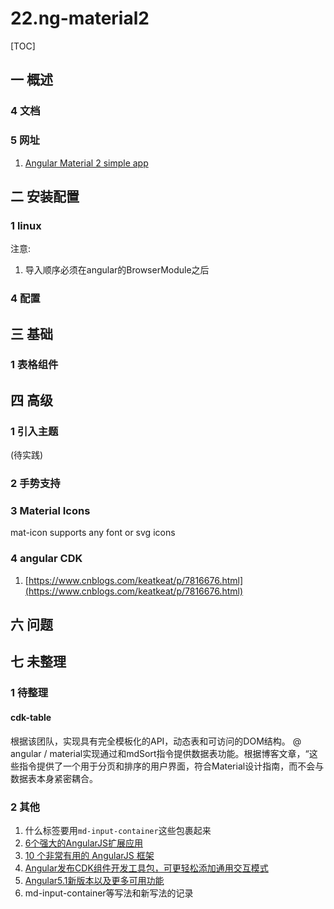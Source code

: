# 22.ng-material2
[TOC]

## 一 概述
### 4 文档
### 5 网址
1. [Angular Material 2 simple app](https://material2-app.firebaseapp.com/)
## 二 安装配置
### 1 linux
注意:
1. 导入顺序必须在angular的BrowserModule之后

### 4 配置
## 三 基础
### 1 表格组件

## 四 高级

### 1 引入主题
(待实践)

### 2 手势支持
### 3 Material Icons
mat-icon supports any font or svg icons
### 4 angular CDK
1. [https://www.cnblogs.com/keatkeat/p/7816676.html](https://www.cnblogs.com/keatkeat/p/7816676.html)

## 六 问题

## 七 未整理
### 1 待整理
#### cdk-table
根据该团队，<cdk-table>实现具有完全模板化的API，动态表和可访问的DOM结构。 @ angular / material实现通过<md-paginator>和mdSort指令提供数据表功能。根据博客文章，“这些指令提供了一个用于分页和排序的用户界面，符合Material设计指南，而不会与数据表本身紧密耦合。

### 2 其他
1. 什么标签要用`md-input-container`这些包裹起来
1. [6个强大的AngularJS扩展应用](http://www.codeceo.com/6-angularjs-extension.html)
2. [10 个非常有用的 AngularJS 框架](http://www.codeceo.com/10-useful-angularjs-framework.html)
4. [Angular发布CDK组件开发工具包，可更轻松添加通用交互模式](https://baijiahao.baidu.com/s?id=1590903591728591969&wfr=spider&for=pc)
5. [Angular5.1新版本以及更多可用功能](https://baijiahao.baidu.com/s?id=1587367529389622789&wfr=spider&for=pc)
6. md-input-container等写法和新写法的记录